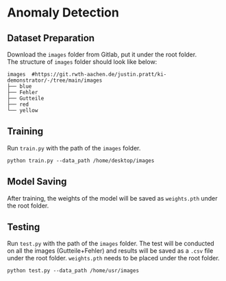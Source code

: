 # Anomaly Detection
## Dataset Preparation
Download the `images` folder from Gitlab, put it under the root folder.  
The structure of `images` folder should look like below:
```
images  #https://git.rwth-aachen.de/justin.pratt/ki-demonstrator/-/tree/main/images
├── blue
├── Fehler
├── Gutteile
├── red
└── yellow
```
## Training
Run `train.py` with the path of the `images` folder.
```
python train.py --data_path /home/desktop/images
```
## Model Saving
After training, the weights of the model will be saved as `weights.pth` under the root folder.

## Testing
Run `test.py` with the path of the `images` folder. The test will be conducted on all the images (Gutteile+Fehler) and results will be saved as a `.csv` file under the root folder. `weights.pth` needs to be placed under the root folder. 
```
python test.py --data_path /home/usr/images
```